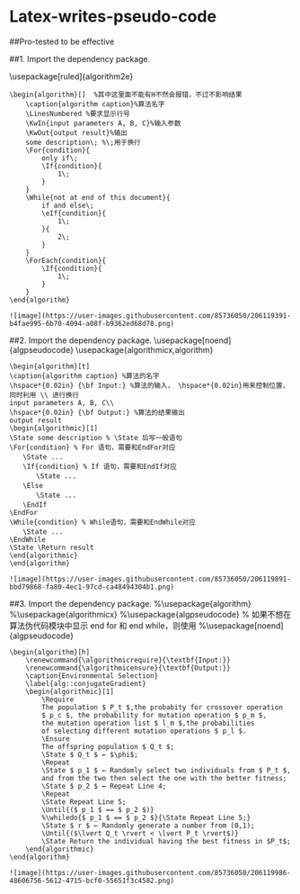 # Latex-writes-pseudo-code

##Pro-tested to be effective

##1. Import the dependency package.

\usepackage[ruled]{algorithm2e}

```
\begin{algorithm}[]  %其中这里面不能有H不然会报错，不过不影响结果
	\caption{algorithm caption}%算法名字
	\LinesNumbered %要求显示行号
	\KwIn{input parameters A, B, C}%输入参数
	\KwOut{output result}%输出
	some description\; %\;用于换行
	\For{condition}{
		only if\;
		\If{condition}{
			1\;
		}
	}
	\While{not at end of this document}{
		if and else\;
		\eIf{condition}{
			1\;
		}{
			2\;
		}
	}
	\ForEach{condition}{
		\If{condition}{
			1\;
		}
	}
\end{algorithm}

![image](https://user-images.githubusercontent.com/85736050/206119391-b4fae995-6b70-4094-a08f-b9362ed68d78.png)

```

##2. Import the dependency package.
\usepackage[noend]{algpseudocode}
\usepackage{algorithmicx,algorithm}

```
\begin{algorithm}[t]
\caption{algorithm caption} %算法的名字
\hspace*{0.02in} {\bf Input:} %算法的输入， \hspace*{0.02in}用来控制位置，同时利用 \\ 进行换行
input parameters A, B, C\\
\hspace*{0.02in} {\bf Output:} %算法的结果输出
output result
\begin{algorithmic}[1]
\State some description % \State 后写一般语句
\For{condition} % For 语句，需要和EndFor对应
　　\State ...
　　\If{condition} % If 语句，需要和EndIf对应
　　　　\State ...
　　\Else
　　　　\State ...
　　\EndIf
\EndFor
\While{condition} % While语句，需要和EndWhile对应
　　\State ...
\EndWhile
\State \Return result
\end{algorithmic}
\end{algorithm}

![image](https://user-images.githubusercontent.com/85736050/206119891-bbd79868-fa80-4ec1-97cd-ca48494304b1.png)

```

##3. Import the dependency package.
%\usepackage{algorithm}
%\usepackage{algorithmicx}
%\usepackage{algpseudocode}  % 如果不想在算法伪代码模块中显示 end for 和 end while，则使用  %\usepackage[noend]{algpseudocode}


```
\begin{algorithm}[h] 
	\renewcommand{\algorithmicrequire}{\textbf{Input:}}
	\renewcommand{\algorithmicensure}{\textbf{Output:}}
	\caption{Environmental Selection} 
	\label{alg::conjugateGradient} 
	\begin{algorithmic}[1] 
		\Require 
		The population $ P_t $,the probabity for crossover operation
		$ p_c $, the probability for mutation operation $ p_m $,
		the mutation operation list $ l_m $,the probabilities
		of selecting different mutation operations $ p_l $.  
		\Ensure 
		The offspring population $ Q_t $;
		\State $ Q_t $ ← $\phi$;
		\Repeat 
		\State $ p_1 $ ← Randomly select two individuals from $ P_t $,
		and from the two then select the one with the better fitness;
		\State $ p_2 $ ← Repeat Line 4;
		\Repeat
		\State Repeat Line 5;
		\Until{($ p_1 $ == $ p_2 $)}
		%\whiledo{$ p_1 $ == $ p_2 $}{\State Repeat Line 5;} 
		\State $ r $ ← Randomly generate a number from (0,1);  
		\Until{($\lvert Q_t \rvert < \lvert P_t \rvert$)}
		\State Return the individual having the best fitness in $P_t$;
	\end{algorithmic} 
\end{algorithm}

![image](https://user-images.githubusercontent.com/85736050/206119986-48606756-5612-4715-bcf0-55651f3c4582.png)


```






